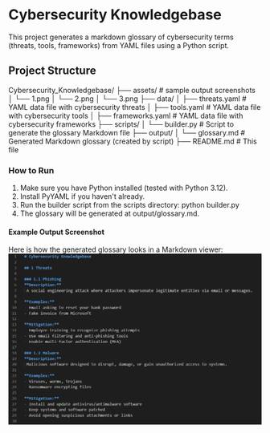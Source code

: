 # Cybersecurity Knowledgebase

This project generates a markdown glossary of cybersecurity terms (threats, tools, frameworks) from YAML files using a Python script.

## Project Structure

Cybersecurity_Knowledgebase/
├── assets/ # sample output screenshots
│   └── 1.png
│   └── 2.png
│   └── 3.png
├── data/
│ ├── threats.yaml # YAML data file with cybersecurity threats
│ ├── tools.yaml # YAML data file with cybersecurity tools
│ ├── frameworks.yaml # YAML data file with cybersecurity frameworks
├── scripts/
│ └── builder.py # Script to generate the glossary Markdown file
├── output/
│ └── glossary.md # Generated Markdown glossary (created by script)
├── README.md # This file

### How to Run
1. Make sure you have Python installed (tested with Python 3.12).
2. Install PyYAML if you haven't already. 
3. Run the builder script from the scripts directory:
            python builder.py
4. The glossary will be generated at output/glossary.md.

#### Example Output Screenshot

Here is how the generated glossary looks in a Markdown viewer: 
![Glossary output](assets/1.png)
